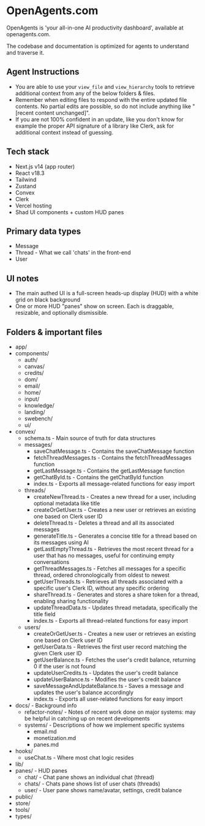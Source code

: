 # OpenAgents.com

OpenAgents is 'your all-in-one AI productivity dashboard', available at openagents.com.

The codebase and documentation is optimized for agents to understand and traverse it.

## Agent Instructions
- You are able to use your `view_file` and `view_hierarchy` tools to retrieve additional context from any of the below folders & files.
- Remember when editing files to respond with the entire updated file contents. No partial edits are possible, so do not include anything like "[recent content unchanged]".
- If you are not 100% confident in an update, like you don't know for example the proper API signature of a library like Clerk, ask for additional context instead of guessing.

## Tech stack
- Next.js v14 (app router)
- React v18.3
- Tailwind
- Zustand
- Convex
- Clerk
- Vercel hosting
- Shad UI components + custom HUD panes

## Primary data types
- Message
- Thread - What we call 'chats' in the front-end
- User

## UI notes
- The main authed UI is a full-screen heads-up display (HUD) with a white grid on black background
- One or more HUD "panes" show on screen. Each is draggable, resizable, and optionally dismissible.

## Folders & important files
- app/
- components/
  - auth/
  - canvas/
  - credits/
  - dom/
  - email/
  - home/
  - input/
  - knowledge/
  - landing/
  - swebench/
  - ui/
- convex/
  - schema.ts - Main source of truth for data structures
  - messages/
    - saveChatMessage.ts - Contains the saveChatMessage function
    - fetchThreadMessages.ts - Contains the fetchThreadMessages function
    - getLastMessage.ts - Contains the getLastMessage function
    - getChatById.ts - Contains the getChatById function
    - index.ts - Exports all message-related functions for easy import
  - threads/
    - createNewThread.ts - Creates a new thread for a user, including optional metadata like title
    - createOrGetUser.ts - Creates a new user or retrieves an existing one based on Clerk user ID
    - deleteThread.ts - Deletes a thread and all its associated messages
    - generateTitle.ts - Generates a concise title for a thread based on its messages using AI
    - getLastEmptyThread.ts - Retrieves the most recent thread for a user that has no messages, useful for continuing empty conversations
    - getThreadMessages.ts - Fetches all messages for a specific thread, ordered chronologically from oldest to newest
    - getUserThreads.ts - Retrieves all threads associated with a specific user's Clerk ID, without any specific ordering
    - shareThread.ts - Generates and stores a share token for a thread, enabling sharing functionality
    - updateThreadData.ts - Updates thread metadata, specifically the title field
    - index.ts - Exports all thread-related functions for easy import
  - users/
    - createOrGetUser.ts - Creates a new user or retrieves an existing one based on Clerk user ID
    - getUserData.ts - Retrieves the first user record matching the given Clerk user ID
    - getUserBalance.ts - Fetches the user's credit balance, returning 0 if the user is not found
    - updateUserCredits.ts - Updates the user's credit balance
    - updateUserBalance.ts - Modifies the user's credit balance
    - saveMessageAndUpdateBalance.ts - Saves a message and updates the user's balance accordingly
    - index.ts - Exports all user-related functions for easy import
- docs/ - Background info
  - refactor-notes/ - Notes of recent work done on major systems: may be helpful in catching up on recent developments
  - systems/ - Descriptions of how we implement specific systems
    - email.md
    - monetization.md
    - panes.md
- hooks/
  - useChat.ts - Where most chat logic resides
- lib/
- panes/ - HUD panes
  - chat/ - Chat pane shows an individual chat (thread)
  - chats/ - Chats pane shows list of user chats (threads)
  - user/ - User pane shows name/avatar, settings, credit balance
- public/
- store/
- tools/
- types/